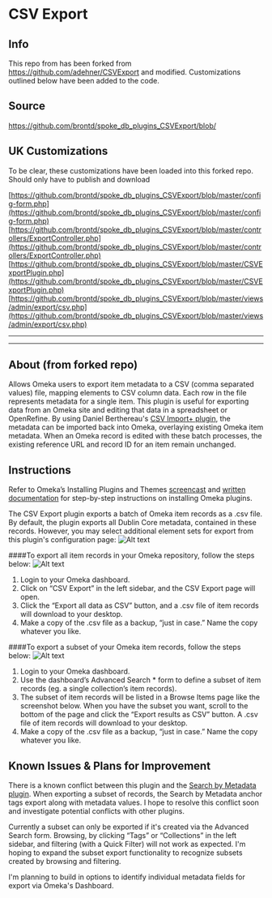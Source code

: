# CSV Export

## Info

This repo from has been forked from https://github.com/adehner/CSVExport and modified. Customizations outlined below have been added to the code.

## Source

https://github.com/brontd/spoke_db_plugins_CSVExport/blob/

## UK Customizations

To be clear, these customizations have been loaded into this forked repo. Should only have to publish and download

[https://github.com/brontd/spoke_db_plugins_CSVExport/blob/master/config-form.php](https://github.com/brontd/spoke_db_plugins_CSVExport/blob/master/config-form.php)
[https://github.com/brontd/spoke_db_plugins_CSVExport/blob/master/controllers/ExportController.php](https://github.com/brontd/spoke_db_plugins_CSVExport/blob/master/controllers/ExportController.php)
[https://github.com/brontd/spoke_db_plugins_CSVExport/blob/master/CSVExportPlugin.php](https://github.com/brontd/spoke_db_plugins_CSVExport/blob/master/CSVExportPlugin.php)
[https://github.com/brontd/spoke_db_plugins_CSVExport/blob/master/views/admin/export/csv.php](https://github.com/brontd/spoke_db_plugins_CSVExport/blob/master/views/admin/export/csv.php)

--- 

---

## About (from forked repo)
Allows Omeka users to export item metadata to a CSV (comma separated values) file, mapping elements to CSV column data. Each row in the file represents metadata for a single item. This plugin is useful for exporting data from an Omeka site and editing that data in a spreadsheet or OpenRefine. By using Daniel Berthereau's <a href="https://github.com/Daniel-KM/CsvImportPlus">CSV Import+ plugin</a>, the metadata can be imported back into Omeka, overlaying existing Omeka item metadata. When an Omeka record is edited with these batch processes, the existing reference URL and record ID for an item remain unchanged.

## Instructions
Refer to Omeka’s Installing Plugins and Themes <a href="https://vimeo.com/153819886">screencast</a> and <a href="http://omeka.org/codex/Managing_Plugins_2.0">written documentation</a> for step-by-step instructions on installing Omeka plugins.

The CSV Export plugin exports a batch of Omeka item records as a .csv file. By default, the plugin exports all Dublin Core metadata, contained in these records. However, you may select additional element sets for export from this plugin's configuration page:
![Alt text](/Screen%20Shot%202017-12-29%20at%205.20.48%20PM.png?raw=true)

####To export all item records in your Omeka repository, follow the steps below:
![Alt text](/Screen%20Shot%202017-03-08%20at%204.27.16%20PM.png?raw=true)

1. Login to your Omeka dashboard.
2. Click on “CSV Export” in the left sidebar, and the CSV Export page will open.
3. Click the “Export all data as CSV” button, and a .csv file of item records will download to your desktop.
4. Make a copy of the .csv file as a backup, “just in case.” Name the copy whatever you like.

####To export a subset of your Omeka item records, follow the steps below:
![Alt text](/Screen%20Shot%202017-03-08%20at%204.37.19%20PM.png?raw=true)

1. Login to your Omeka dashboard.
2. Use the dashboard’s Advanced Search * form to define a subset of item records (eg. a single collection’s item records).
3. The subset of item records will be listed in a Browse Items page like the screenshot below. When you have the subset you want, scroll to the bottom of the page and click the “Export results as CSV” button. A .csv file of item records will download to your desktop.
4. Make a copy of the .csv file as a backup, “just in case.” Name the copy whatever you like.

## Known Issues & Plans for Improvement
There is a known conflict between this plugin and the <a href="http://omeka.org/codex/Plugins/SearchByMetadata">Search by Metadata plugin</a>. When exporting a subset of records, the Search by Metadata anchor tags export along with metadata values. I hope to resolve this conflict soon and investigate potential conflicts with other plugins.

Currently a subset can only be exported if it's created via the Advanced Search form. Browsing, by clicking “Tags” or “Collections” in the left sidebar, and filtering (with a Quick Filter) will not work as expected. I'm hoping to expand the subset export functionality to recognize subsets created by browsing and filtering.

I'm planning to build in options to identify individual metadata fields for export via Omeka's Dashboard.
